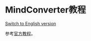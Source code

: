 # MindConverter教程

[Switch to English version](./README.md)

参考[官方教程](https://www.mindspore.cn/mindinsight/docs/zh-CN/r1.8/migrate_3rd_scripts_mindconverter.html)。
